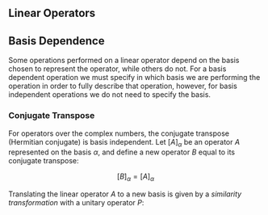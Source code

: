 ## Linear Operators

## Basis Dependence
Some operations performed on a linear operator depend on the basis chosen to represent the operator, while others do not. For a basis dependent operation we must specify in which basis we are performing the operation in order to fully describe that operation, however, for basis independent operations we do not need to specify the basis.

### Conjugate Transpose
For operators over the complex numbers, the conjugate transpose (Hermitian conjugate) is basis independent. Let $[A]_\alpha$ be an operator $A$ represented on the basis $\alpha$, and define a new operator $B$ equal to its conjugate transpose:

$$
    \left[ B \right]_\alpha = \left[ A \right]_\alpha
$$

Translating the linear operator $A$ to a new basis is given by a _similarity transformation_ with a unitary operator $P$:
